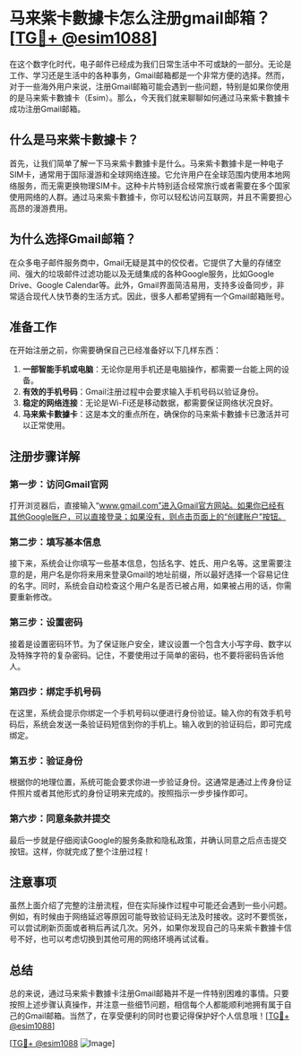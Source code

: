 # 马来紫卡數據卡怎么注册gmail邮箱？[[TG💪+ @esim1088](https://t.me/s/esim1088)]

在这个数字化时代，电子邮件已经成为我们日常生活中不可或缺的一部分。无论是工作、学习还是生活中的各种事务，Gmail邮箱都是一个非常方便的选择。然而，对于一些海外用户来说，注册Gmail邮箱可能会遇到一些问题，特别是如果你使用的是马来紫卡數據卡（Esim）。那么，今天我们就来聊聊如何通过马来紫卡數據卡成功注册Gmail邮箱。

## 什么是马来紫卡數據卡？

首先，让我们简单了解一下马来紫卡數據卡是什么。马来紫卡數據卡是一种电子SIM卡，通常用于国际漫游和全球网络连接。它允许用户在全球范围内使用本地网络服务，而无需更换物理SIM卡。这种卡片特别适合经常旅行或者需要在多个国家使用网络的人群。通过马来紫卡數據卡，你可以轻松访问互联网，并且不需要担心高昂的漫游费用。

## 为什么选择Gmail邮箱？

在众多电子邮件服务商中，Gmail无疑是其中的佼佼者。它提供了大量的存储空间、强大的垃圾邮件过滤功能以及无缝集成的各种Google服务，比如Google Drive、Google Calendar等。此外，Gmail界面简洁易用，支持多设备同步，非常适合现代人快节奏的生活方式。因此，很多人都希望拥有一个Gmail邮箱账号。

## 准备工作

在开始注册之前，你需要确保自己已经准备好以下几样东西：

1. **一部智能手机或电脑**：无论你是用手机还是电脑操作，都需要一台能上网的设备。
2. **有效的手机号码**：Gmail注册过程中会要求输入手机号码以验证身份。
3. **稳定的网络连接**：无论是Wi-Fi还是移动数据，都需要保证网络状况良好。
4. **马来紫卡數據卡**：这是本文的重点所在，确保你的马来紫卡數據卡已激活并可以正常使用。

## 注册步骤详解

### 第一步：访问Gmail官网

打开浏览器后，直接输入“www.gmail.com”进入Gmail官方网站。如果你已经有其他Google账户，可以直接登录；如果没有，则点击页面上的“创建账户”按钮。

### 第二步：填写基本信息

接下来，系统会让你填写一些基本信息，包括名字、姓氏、用户名等。这里需要注意的是，用户名是你将来用来登录Gmail的地址前缀，所以最好选择一个容易记住的名字。同时，系统会自动检查这个用户名是否已被占用，如果被占用的话，你需要重新修改。

### 第三步：设置密码

接着是设置密码环节。为了保证账户安全，建议设置一个包含大小写字母、数字以及特殊字符的复杂密码。记住，不要使用过于简单的密码，也不要将密码告诉他人。

### 第四步：绑定手机号码

在这里，系统会提示你绑定一个手机号码以便进行身份验证。输入你的有效手机号码后，系统会发送一条验证码短信到你的手机上。输入收到的验证码后，即可完成绑定。

### 第五步：验证身份

根据你的地理位置，系统可能会要求你进一步验证身份。这通常是通过上传身份证件照片或者其他形式的身份证明来完成的。按照指示一步步操作即可。

### 第六步：同意条款并提交

最后一步就是仔细阅读Google的服务条款和隐私政策，并确认同意之后点击提交按钮。这样，你就完成了整个注册过程！

## 注意事项

虽然上面介绍了完整的注册流程，但在实际操作过程中可能还会遇到一些小问题。例如，有时候由于网络延迟等原因可能导致验证码无法及时接收。这时不要慌张，可以尝试刷新页面或者稍后再试几次。另外，如果你发现自己的马来紫卡數據卡信号不好，也可以考虑切换到其他可用的网络环境再试试看。

## 总结

总的来说，通过马来紫卡數據卡注册Gmail邮箱并不是一件特别困难的事情。只要按照上述步骤认真操作，并注意一些细节问题，相信每个人都能顺利地拥有属于自己的Gmail邮箱。当然了，在享受便利的同时也要记得保护好个人信息哦！[[TG💪+ @esim1088](https://t.me/s/esim1088)]

[[TG💪+ @esim1088](https://t.me/s/esim1088) ![Image](https://i.postimg.cc/4NQfJmqS/Snipaste-2025-05-13-00-14-12.png)]